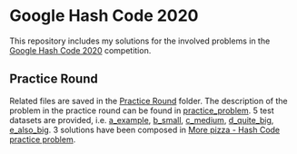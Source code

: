 # Google Hash Code 2020
This repository includes my solutions for the involved problems in the [Google Hash Code 2020](https://codingcompetitions.withgoogle.com/hashcode) competition.

## Practice Round 
Related files are saved in the [Practice Round](https://github.com/bofeng2018/Google-Hash-Code-2020/tree/master/Practice%20Round) folder. The description of the problem in the practice round can be found in [practice_problem](https://github.com/bofeng2018/Google-Hash-Code-2020/tree/master/Practice%20Round/practice_problem.pdf). 5 test datasets are provided, i.e. [a_example](https://github.com/bofeng2018/Google-Hash-Code-2020/tree/master/Practice%20Round/a_example.in), [b_small](https://github.com/bofeng2018/Google-Hash-Code-2020/tree/master/Practice%20Round/b_small.in), [c_medium](https://github.com/bofeng2018/Google-Hash-Code-2020/tree/master/Practice%20Round/c_medium.in), [d_quite_big](https://github.com/bofeng2018/Google-Hash-Code-2020/tree/master/Practice%20Round/d_quite_big.in), [e_also_big](https://github.com/bofeng2018/Google-Hash-Code-2020/tree/master/Practice%20Round/e_also_big.in). 3 solutions have been composed in [More pizza - Hash Code practice problem](https://github.com/bofeng2018/Google-Hash-Code-2020/tree/master/Practice%20Round/More%20pizza%20-%20Hash%20Code%20practice%20problem.ipynb).
